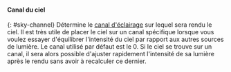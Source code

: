 
#### Canal du ciel
{: #sky-channel}
Détermine le [canal d'éclairage](lights-tab.html#channel) sur lequel sera rendu le ciel. Il est très utile de placer le ciel sur un canal spécifique lorsque vous voulez essayer d'équilibrer l'intensité du ciel par rapport aux autres sources de lumière. Le canal utilisé par défaut est le 0. Si le ciel se trouve sur un canal, il sera alors possible d'ajuster rapidement l'intensité de sa lumière après le rendu sans avoir à recalculer ce dernier. 